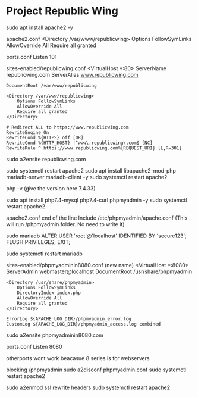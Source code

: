 # Project Republic Wing

sudo apt install apache2 -y

apache2.conf
<Directory /var/www/republicwing>
        Options FollowSymLinks
        AllowOverride All
        Require all granted
</Directory>

ports.conf
Listen 101

sites-enabled/republicwing.conf
<VirtualHost *:80>
    ServerName republicwing.com
    ServerAlias www.republicwing.com

    DocumentRoot /var/www/republicwing

    <Directory /var/www/republicwing>
        Options FollowSymLinks
        AllowOverride All
        Require all granted
    </Directory>

    # Redirect ALL to https://www.republicwing.com
    RewriteEngine On
    RewriteCond %{HTTPS} off [OR]
    RewriteCond %{HTTP_HOST} !^www\.republicwing\.com$ [NC]
    RewriteRule ^ https://www.republicwing.com%{REQUEST_URI} [L,R=301]
</VirtualHost>
sudo a2ensite republicwing.com

sudo systemctl restart apache2
sudo apt install libapache2-mod-php mariadb-server mariadb-client -y
sudo systemctl restart apache2

php -v (give the version here 7.4.33)

sudo apt install php7.4-mysql php7.4-curl phpmyadmin -y
sudo systemctl restart apache2

apache2.conf
end of the line
Include /etc/phpmyadmin/apache.conf (This will run /phpmyadmin folder. No need to write it)

sudo mariadb
ALTER USER 'root'@'localhost' IDENTIFIED BY 'secure123';
FLUSH PRIVILEGES;
EXIT;

sudo systemctl restart mariadb

sites-enabled/phpmyadminin8080.conf (new name)
<VirtualHost *:8080>
    ServerAdmin webmaster@localhost
    DocumentRoot /usr/share/phpmyadmin

    <Directory /usr/share/phpmyadmin>
        Options FollowSymLinks
        DirectoryIndex index.php
        AllowOverride All
        Require all granted
    </Directory>

    ErrorLog ${APACHE_LOG_DIR}/phpmyadmin_error.log
    CustomLog ${APACHE_LOG_DIR}/phpmyadmin_access.log combined
</VirtualHost>
sudo a2ensite phpmyadminin8080.com

ports.conf
Listen 8080

otherports wont work beacasue 8 series is for webservers

blocking /phpmyadmin
sudo a2disconf phpmyadmin.conf
sudo systemctl restart apache2

sudo a2enmod ssl rewrite headers
sudo systemctl restart apache2